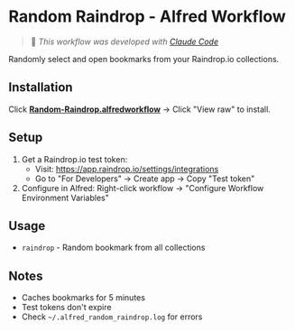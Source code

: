 # Random Raindrop - Alfred Workflow

> 🤖 *This workflow was developed with [Claude Code](https://claude.ai/code)*

Randomly select and open bookmarks from your Raindrop.io collections.

## Installation

Click **[Random-Raindrop.alfredworkflow](Random-Raindrop.alfredworkflow)** → Click "View raw" to install.

## Setup

1. Get a Raindrop.io test token:
   - Visit: https://app.raindrop.io/settings/integrations  
   - Go to "For Developers" → Create app → Copy "Test token"
2. Configure in Alfred: Right-click workflow → "Configure Workflow Environment Variables"

## Usage

- `raindrop` - Random bookmark from all collections

## Notes

- Caches bookmarks for 5 minutes
- Test tokens don't expire
- Check `~/.alfred_random_raindrop.log` for errors

